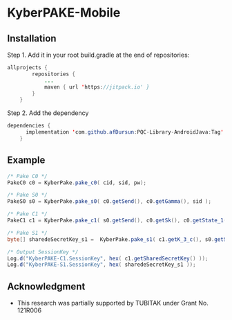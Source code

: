 # KyberPAKE-Mobile

## Installation
Step 1. Add it in your root build.gradle at the end of repositories:
```java
allprojects {
		repositories {
			...
			maven { url 'https://jitpack.io' }
		}
	}
 ```
 
Step 2. Add the dependency
```java
dependencies {
	  implementation 'com.github.afDursun:PQC-Library-AndroidJava:Tag'
	}
 ```
 

## Example
```java
/* Pake C0 */
PakeC0 c0 = KyberPake.pake_c0( cid, sid, pw);

/* Pake S0 */
PakeS0 s0 = KyberPake.pake_s0( c0.getSend(), c0.getGamma(), sid );

/* Pake C1 */
PakeC1 c1 = KyberPake.pake_c1( s0.getSend(), c0.getSk(), c0.getState_1() );

/* Pake S1 */
byte[] sharedeSecretKey_s1 =  KyberPake.pake_s1( c1.getK_3_c(), s0.getState());

/* Output SessionKey */
Log.d("KyberPAKE-C1.SessionKey", hex( c1.getSharedSecretKey() ));
Log.d("KyberPAKE-S1.SessionKey", hex( sharedeSecretKey_s1 ));
 ```
 
## Acknowledgment
- This research was partially supported by TUBITAK under Grant No. 121R006
